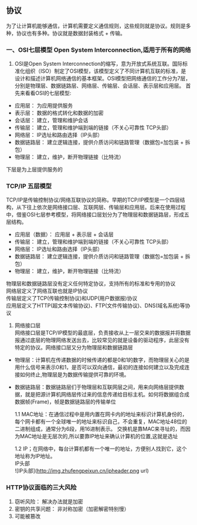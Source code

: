 ## 协议
为了让计算机能够通信，计算机需要定义通信规则，这些规则就是协议。规则是多种，协议也有多种。协议就是数据封装格式 + 传输。  

### 一、OSI七层模型  Open System Interconnection,适用于所有的网络 
1. OSI是Open System Interconnection的缩写，意为开放式系统互联。国际标准化组织（ISO）制定了OSI模型，该模型定义了不同计算机互联的标准，是设计和描述计算机网络通信的基本框架。OSI模型把网络通信的工作分为7层，分别是物理层、数据链路层、网络层、传输层、会话层、表示层和应用层。 首先来看看OSI的七层模型:

- 应用层： 为应用提供服务
- 表示层： 数据的格式转化和数据的加密
- 会话层： 建立，管理和维护会话
- 传输层： 建立，管理和维护端到端的链接（不关心可靠性 TCP头部）
- 网络层： IP选址和路由选择（IP头部）
- 数据链路层： 建立逻辑连接，提供介质访问和链路管理（数据包=加包装 + 拆包）
- 物理层： 建立，维护，断开物理链接（比特流）

下层是为上层提供服务的

### TCP/IP 五层模型
 TCP/IP是传输控制协议/网络互联协议的简称。早期的TCP/IP模型是一个四层结构，从下往上依次是网络接口层、互联网层、传输层和应用层。后来在使用过程中，借鉴OSI七层参考模型，将网络接口层划分为了物理层和数据链路层，形成五层结构。   

- 应用层（数据）： 应用层 + 表示层 + 会话层  
- 传输层： 建立，管理和维护端到端的链接（不关心可靠性 TCP头部）
- 网络层： IP选址和路由选择（IP头部）
- 数据链路层： 建立逻辑连接，提供介质访问和链路管理（数据包=加包装 + 拆包）
- 物理层： 建立，维护，断开物理链接（比特流）  

物理层和数据链路层没有定义任何特定协议，支持所有的标准和专用的协议  
网络层定义了网络互联也就是IP协议  
传输层定义了TCP(传输控制协议)和UDP(用户数据报)协议  
应用层定义了HTTP(超文本传输协议)、FTP(文件传输协议)、DNS(域名系统)等协议  

1. 网络接口层  
网络接口层是TCP/IP模型的最底层，负责接收从上一层交来的数据报并将数据报通过底层的物理网络发送出去，比较常见的就是设备的驱动程序，此层没有特定的协议。网络接口层又分为物理层和数据链路层  
- 物理层：计算机在传递数据的时候传递的都是0和1的数字，而物理层关心的是用什么信号来表示0和1，是否可以双向通信，最初的连接如何建立以及完成连接如何终止,物理层是为数据传输提供可靠的环境。  
- 数据链路层：数据链路层们于物理层和互联网层之间，用来向网络层提供数据，就是把源计算机网络层传过来的信息传递给目标主机。如何将数据组合成数据帧(Frame)，帧是数据链路层的传输单位

  1.1 MAC地址：在通信过程中是用内置在网卡内的地址来标识计算机身份的，每个网卡都有一个全球唯一的地址来标识自己，不会重复，MAC地址48位的二进制组成，通常分为6段，用16进制表示。 交换机是靠MAC来寻址的，而因为MAC地址是无层次的,所以要靠IP地址来确认计算机的位置,这就是选址   

  1.2 IP；在网络中，每台计算机都有一个唯一的地址，方便别人找到它，这个地址称为IP地址。  
  IP头部  
  ![IP头部](http://img.zhufengpeixun.cn/ipheader.png url)

  
### HTTP协议面临的三大风险
1. 窃听风险： 解决办法就是加密
2. 密钥的共享问题： 非对称加密（加密解密特别慢）
3. 可能被篡改